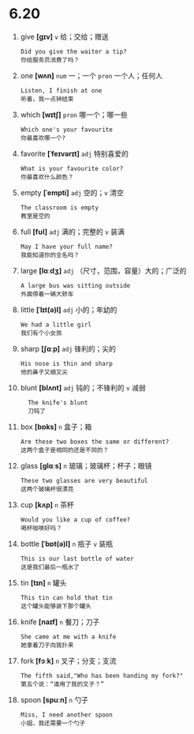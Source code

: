 # 6.20

1. give **[ɡɪv]** `v` 给；交给；赠送

   ```
   Did you give the waiter a tip?
   你给服务员消费了吗？
   ```

2. one **[wʌn]** `num` 一；一个 `pron` 一个人；任何人

   ```
   Listen, I finish at one
   听着，我一点钟结束
   ```

3. which **[wɪtʃ]** `pron` 哪一个；哪一些

   ```
   Which one's your favourite
   你最喜欢哪一个?
   ```

4. favorite **[ˈfeɪvərɪt]** `adj` 特别喜爱的

   ```
   What is your favourite color?
   你最喜欢什么颜色？
   ```

5. empty **[ˈempti]** `adj` 空的；`v` 清空

   ```
   The classroom is empty
   教室是空的
   ```

6. full **[fʊl]** `adj` 满的；完整的 `v` 装满

   ```
   May I have your full name?
   我能知道你的全名吗？
   ```

7. large **[lɑːdʒ]** `adj` （尺寸，范围，容量）大的；广泛的

   ```
   A large bus was sitting outside
   外面停着一辆大轿车
   ```

8. little **[ˈlɪt(ə)l]** `adj` 小的；年幼的

   ```
   We had a little girl
   我们有个小女孩
   ```

9. sharp **[ʃɑːp]** `adj` 锋利的；尖的

   ```
   His nose is thin and sharp
   他的鼻子又细又尖
   ```

10. blunt **[blʌnt]** `adj` 钝的；不锋利的 `v` 减弱

    ```
      The knife's blunt
      刀钝了
    ```

11. box **[bɒks]** `n` 盒子；箱

    ```
    Are these two boxes the same or different?
    这两个盒子是相同的还是不同的？
    ```

12. glass **[ɡlɑːs]** `n` 玻璃；玻璃杯；杯子；眼镜

    ```
    These two glasses are very beautiful
    这两个玻璃杯很漂亮
    ```

13. cup **[kʌp]** `n` 茶杯

    ```
    Would you like a cup of coffee?
    喝杯咖啡好吗？
    ```

14. bottle **[ˈbɒt(ə)l]** `n` 瓶子 `v` 装瓶

    ```
    This is our last bottle of water
    这是我们最后一瓶水了
    ```

15. tin **[tɪn]** `n` 罐头

    ```
    This tin can hold that tin
    这个罐头能够装下那个罐头
    ```

16. knife **[naɪf]** `n` 餐刀；刀子

    ```
    She came at me with a knife
    她拿着刀子向我扑来
    ```

17. fork **[fɔːk]** `n` 叉子；分支；支流

    ```
    The fifth said,"Who has been handing my fork?"
    第五个说：“谁用了我的叉子？”
    ```

18. spoon **[spuːn]** `n` 勺子

    ```
    Miss, I need another spoon
    小姐，我还需要一个勺子
    ```
